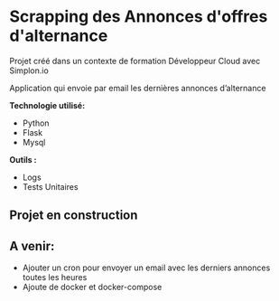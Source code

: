 # Scrapping des Annonces d'offres d'alternance
Projet créé dans un contexte de formation Développeur Cloud avec Simplon.io

Application qui envoie par email les dernières annonces d’alternance

**Technologie utilisé:**

* Python
* Flask
* Mysql


**Outils :**
* Logs 
* Tests Unitaires

## Projet en construction

## A venir:
* Ajouter un cron pour envoyer un email avec les derniers annonces toutes les heures
* Ajoute de docker et docker-compose
